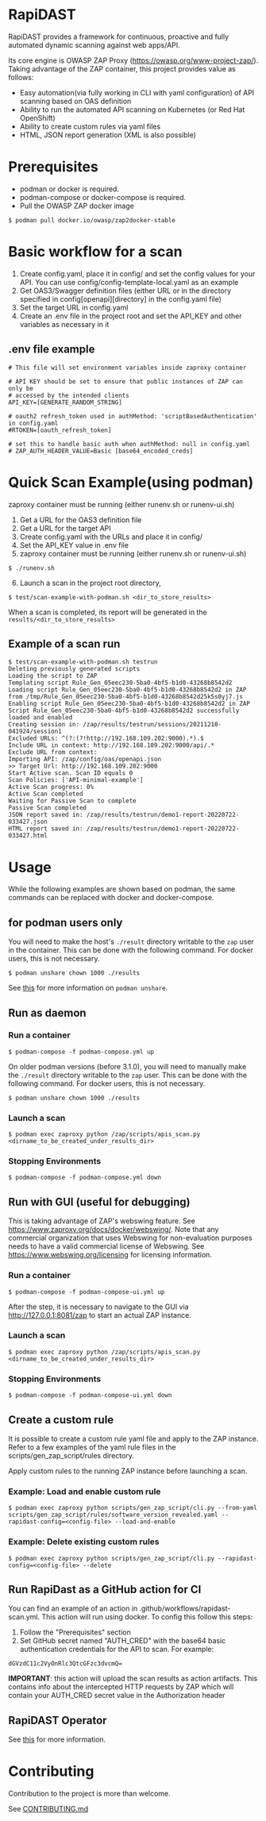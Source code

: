 # RapiDAST

RapiDAST provides a framework for continuous, proactive and fully automated dynamic scanning against web apps/API.

Its core engine is OWASP ZAP Proxy (https://owasp.org/www-project-zap/). Taking advantage of the ZAP container, this project provides value as follows:
 - Easy automation(via fully working in CLI with yaml configuration) of API scanning based on OAS definition
 - Ability to run the automated API scanning on Kubernetes (or Red Hat OpenShift)
 - Ability to create custom rules via yaml files
 - HTML, JSON report generation (XML is also possible)

# Prerequisites

* podman or docker is required.
* podman-compose or docker-compose is required.
* Pull the OWASP ZAP docker image
```
$ podman pull docker.io/owasp/zap2docker-stable
```

# Basic workflow for a scan
1. Create config.yaml, place it in config/ and set the config values for your API. You can use config/config-template-local.yaml as an example
2. Get OAS3/Swagger definition files (either URL or in the directory specified in config[openapi][directory] in the config.yaml file)
3. Set the target URL in config.yaml
4. Create an .env file in the project root and set the API_KEY and other variables as necessary in it

## .env file example

```
# This file will set environment variables inside zaproxy container

# API KEY should be set to ensure that public instances of ZAP can only be
# accessed by the intended clients
API_KEY=[GENERATE_RANDOM_STRING]

# oauth2 refresh_token used in authMethod: 'scriptBasedAuthentication' in config.yaml
#RTOKEN=[oauth_refresh_token]

# set this to handle basic auth when authMethod: null in config.yaml
# ZAP_AUTH_HEADER_VALUE=Basic [base64_encoded_creds]
```


# Quick Scan Example(using podman)

zaproxy container must be running (either runenv.sh or runenv-ui.sh)
1. Get a URL for the OAS3 definition file
2. Get a URL for the target API
3. Create config.yaml with the URLs and place it in config/
4. Set the API_KEY value in .env file
5. zaproxy container must be running (either runenv.sh or runenv-ui.sh)

```
$ ./runenv.sh
```

6. Launch a scan in the project root directory,
```
$ test/scan-example-with-podman.sh <dir_to_store_results>
```

When a scan is completed, its report will be generated in the `results/<dir_to_store_results>`

## Example of a scan run
```
$ test/scan-example-with-podman.sh testrun                
Deleting previously generated scripts                                              
Loading the script to ZAP                                                          
Templating script Rule_Gen_05eec230-5ba0-4bf5-b1d0-43268b8542d2                    
Loading script Rule_Gen_05eec230-5ba0-4bf5-b1d0-43268b8542d2 in ZAP from /tmp/Rule_Gen_05eec230-5ba0-4bf5-b1d0-43268b8542d25k5s0yj7.js                                 
Enabling script Rule_Gen_05eec230-5ba0-4bf5-b1d0-43268b8542d2 in ZAP               
Script Rule_Gen_05eec230-5ba0-4bf5-b1d0-43268b8542d2 successfully loaded and enabled                                                                                   
Creating session in: /zap/results/testrun/sessions/20211210-041924/session1          
Excluded URLs: ^(?:(?!http://192.168.109.202:9000).*).$                               
Include URL in context: http://192.168.109.202:9000/api/.*                            
Exclude URL from context:                                                          
Importing API: /zap/config/oas/openapi.json                                        
>> Target Url: http://192.168.109.202:9000                                            
Start Active scan. Scan ID equals 0                                                
Scan Policies: ['API-minimal-example']                                             
Active Scan progress: 0%                                                           
Active Scan completed                                                                                                                                                  
Waiting for Passive Scan to complete                                                                                                                                   
Passive Scan completed                                                             
JSON report saved in: /zap/results/testrun/demo1-report-20220722-033427.json                                                                                                                                                                          
HTML report saved in: /zap/results/testrun/demo1-report-20220722-033427.html
```

# Usage

While the following examples are shown based on podman, the same commands can be replaced with docker and docker-compose.

## for podman users only

You will need to make the host's `./result` directory writable to the `zap` user in the container. This can be done with the following command. For docker users, this is not necessary.
```
$ podman unshare chown 1000 ./results
```

See [this](https://docs.podman.io/en/latest/markdown/podman-unshare.1.html) for more information on `podman unshare`.

## Run as daemon

### Run a container

```
$ podman-compose -f podman-compose.yml up
```

On older podman versions (before 3.1.0), you will need to manually make the `./result` directory writable to the `zap` user. This can be done with the following command. For docker users, this is not necessary.
```
$ podman unshare chown 1000 ./results
```

### Launch a scan
```
$ podman exec zaproxy python /zap/scripts/apis_scan.py <dirname_to_be_created_under_results_dir>
```

### Stopping Environments
```
$ podman-compose -f podman-compose.yml down
```

## Run with GUI (useful for debugging)
This is taking advantage of ZAP's webswing feature. See https://www.zaproxy.org/docs/docker/webswing/. Note that any commercial organization that uses Webswing for non-evaluation purposes needs to have a valid commercial license of Webswing. See https://www.webswing.org/licensing for licensing information. 

### Run a container
```
$ podman-compose -f podman-compose-ui.yml up
```


After the step, it is necessary to navigate to the GUI via http://127.0.0.1:8081/zap to start an actual ZAP instance.


### Launch a scan
```
$ podman exec zaproxy python /zap/scripts/apis_scan.py <dirname_to_be_created_under_results_dir>
```

### Stopping Environments
```
$ podman-compose -f podman-compose-ui.yml down
```

## Create a custom rule

It is possible to create a custom rule yaml file and apply to the ZAP instance. Refer to a few examples of the yaml rule files in the scripts/gen_zap_script/rules directory.

Apply custom rules to the running ZAP instance before launching a scan.

### Example: Load and enable custom rule
```
$ podman exec zaproxy python scripts/gen_zap_script/cli.py --from-yaml scripts/gen_zap_script/rules/software_version_revealed.yaml --rapidast-config=<config-file> --load-and-enable
```

### Example: Delete existing custom rules
```
$ podman exec zaproxy python scripts/gen_zap_script/cli.py --rapidast-config=<config-file> --delete
```


## Run RapiDast as a GitHub action for CI

You can find an example of an action in .github/workflows/rapidast-scan.yml.
This action will run using docker. To config this follow this steps:

1. Follow the "Prerequisites" section
2. Set GitHub secret named "AUTH_CRED" with the base64 basic authentication credentials for the API to scan. For example:
```
dGVzdC11c2VyOnRlc3QtcGFzc3dvcmQ=
```
**IMPORTANT**: this action will upload the scan results as action artifacts. This contains info about the intercepted HTTP requests by ZAP which will contain your AUTH_CRED secret value in the Authorization header


## RapiDAST Operator

See [this](https://github.com/RedHatProductSecurity/rapidast/blob/development/operator/README.md) for more information.

# Contributing

Contribution to the project is more than welcome. 

See [CONTRIBUTING.md](./CONTRIBUTING.md)
